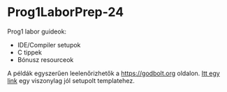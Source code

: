 # Prog1LaborPrep-24

Prog1 labor guideok:
* IDE/Compiler setupok
* C tippek
* Bónusz resourceok

A példák egyszerűen leelenőrizhetők a https://godbolt.org oldalon.
[Itt egy link](https://godbolt.org/z/xncxcrjzc) egy viszonylag jól setupolt templatehez.
